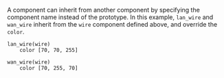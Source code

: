 A component can inherit from another component by specifying the component name instead of the prototype. In this example, `lan_wire` and `wan_wire` inherit from the `wire` component defined above, and override the `color`.
```
lan_wire(wire)
	color [70, 70, 255]

wan_wire(wire)
	color [70, 255, 70]
```
